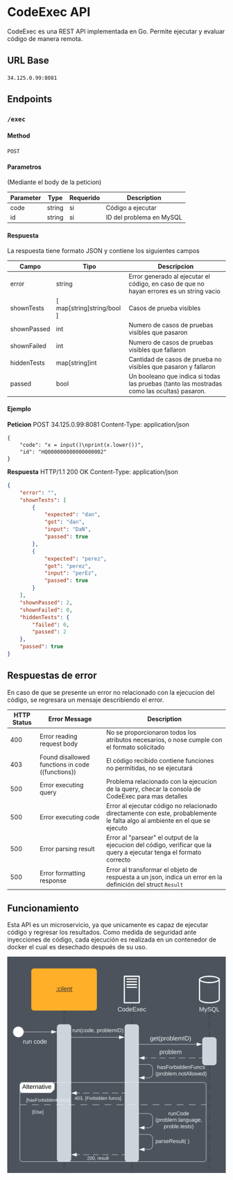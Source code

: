# CodeExec API

CodeExec es una REST API implementada en Go. Permite ejecutar y evaluar código de manera remota.

## URL Base

`34.125.0.99:8081`

## Endpoints

### `/exec`

#### Method

`POST`

#### Parametros
(Mediante el body de la peticion)

| Parameter | Type   | Requerido | Description                                     |
| --------- | ------ | --------- | ----------------------------------------------- |
| code      | string | si        | Código a ejecutar                               |
| id        | string | si        | ID del problema en MySQL                        |

#### Respuesta

La respuesta tiene formato JSON y contiene los siguientes campos

| Campo          | Tipo                       | Descripcion                                                                                 |
| -------------- | ---------------------      | -----------------------------------------------------------------                           |
| error          | string                     | Error generado al ejecutar el código, en caso de que no hayan errores es un string vacio    |
| shownTests     | [ map[string]string/bool ] | Casos de prueba visibles                                                                    |
| shownPassed    | int                        | Numero de casos de pruebas visibles que pasaron                                             |
| shownFailed    | int                        | Numero de casos de pruebas visibles que fallaron                                            |
| hiddenTests    | map[string]int             | Cantidad de casos de prueba no visibles que pasaron y fallaron                              |
| passed         | bool                       | Un booleano que indica si todas las pruebas (tanto las mostradas como las ocultas) pasaron. |

#### Ejemplo
**Peticion**
POST 34.125.0.99:8081
Content-Type: application/json

```
{
    "code": "x = input()\nprint(x.lower())",
    "id": "HQ000000000000000002"
}
```
**Respuesta**
HTTP/1.1 200 OK
Content-Type: application/json

``` json
{
    "error": "",
    "shownTests": [
        {
            "expected": "dan",
            "got": "dan",
            "input": "DaN",
            "passed": true
        },
        {
            "expected": "perez",
            "got": "perez",
            "input": "perEz",
            "passed": true
        }
    ],
    "shownPassed": 2,
    "shownFailed": 0,
    "hiddenTests": {
        "failed": 0,
        "passed": 2
    },
    "passed": true
}
```

## Respuestas de error
En caso de que se presente un error no relacionado con la ejecucion del código, se regresara un mensaje describiendo el error. 

| HTTP Status | Error Message                                    | Description                                                                                                 |
| ----------- | ------------------------------------------------ | ----------------------------------------------------------------------------------------------------------- |
| 400         | Error reading request body                       | No se proporcionaron todos los atributos necesarios, o nose cumple con el formato solicitado                |
| 403         | Found disallowed functions in code ({functions}) | El código recibido contiene funciones no permitidas, no se ejecutará                                        |   
| 500         | Error executing query                            | Problema relacionado con la ejecucion de la query, checar la consola de CodeExec para mas detalles          |
| 500         | Error executing code                             | Error al ejecutar código no relacionado directamente con este, probablemente le falta algo al ambiente en el que se ejecuto |
| 500         | Error parsing result                             | Error al "parsear" el output de la ejecucion del código, verificar que la query a ejecutar tenga el formato correcto |
| 500         | Error formatting response                        | Error al transformar el objeto de respuesta a un json, indica un error en la definición del struct `Result` |



## Funcionamiento
Esta API es un microservicio, ya que unicamente es capaz de ejecutar código y regresar los resultados. Como medida de seguridad ante inyecciones de código, cada ejecución es realizada en un contenedor de docker el cual es desechado después de su uso.

![Arquitectura](codeExecArq.png)
